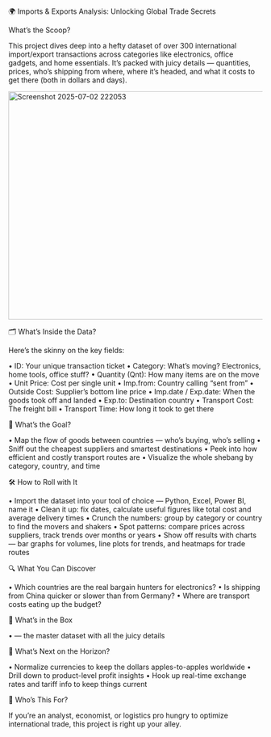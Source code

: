 

🌍 Imports & Exports Analysis: Unlocking Global Trade Secrets

  What’s the Scoop?
  
This project dives deep into a hefty dataset of over 300 international import/export transactions across categories like electronics, office gadgets, and home essentials. It’s packed with juicy details — quantities, prices, who’s shipping from where, where it’s headed, and what it costs to get there (both in dollars and days).

<img width="714" height="452" alt="Screenshot 2025-07-02 222053" src="https://github.com/user-attachments/assets/14fb5d01-ca6b-4350-99b2-10b93d5e4582" />

🗂 What’s Inside the Data?

  Here’s the skinny on the key fields:
  
• 	ID: Your unique transaction ticket
• 	Category: What’s moving? Electronics, home tools, office stuff?
• 	Quantity (Qnt): How many items are on the move
• 	Unit Price: Cost per single unit
• 	Imp.from: Country calling “sent from”
• 	Outside Cost: Supplier’s bottom line price
• 	Imp.date / Exp.date: When the goods took off and landed
• 	Exp.to: Destination country
• 	Transport Cost: The freight bill
• 	Transport Time: How long it took to get there

🎯 What’s the Goal?

• 	Map the flow of goods between countries — who’s buying, who’s selling
• 	Sniff out the cheapest suppliers and smartest destinations
• 	Peek into how efficient and costly transport routes are
• 	Visualize the whole shebang by category, country, and time

🛠 How to Roll with It

• 	Import the dataset into your tool of choice — Python, Excel, Power BI, name it
• 	Clean it up: fix dates, calculate useful figures like total cost and average delivery times
• 	Crunch the numbers: group by category or country to find the movers and shakers
• 	Spot patterns: compare prices across suppliers, track trends over months or years
• 	Show off results with charts — bar graphs for volumes, line plots for trends, and heatmaps for trade routes

🔍 What You Can Discover

• 	Which countries are the real bargain hunters for electronics?
• 	Is shipping from China quicker or slower than from Germany?
• 	Where are transport costs eating up the budget?

📁 What’s in the Box

• 	 — the master dataset with all the juicy details

🚀 What’s Next on the Horizon?

• 	Normalize currencies to keep the dollars apples-to-apples worldwide
• 	Drill down to product-level profit insights
• 	Hook up real-time exchange rates and tariff info to keep things current

🤝 Who’s This For?

If you’re an analyst, economist, or logistics pro hungry to optimize international trade, this project is right up your alley.
